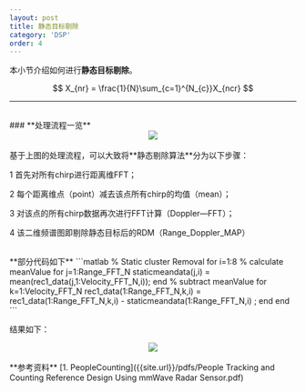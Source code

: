 ```yaml
---
layout: post
title: 静态目标剔除
category: 'DSP'
order: 4
---
```


本小节介绍如何进行**静态目标剔除**。

$$ X_{nr} = \frac{1}{N}\sum_{c=1}^{N_{c}}X_{ncr} $$

- - -

<br>
### **处理流程一览**

<div align=center>
<img src="{{site.url}}/images/static-01.png" div align=center />
</div>

<br>
基于上图的处理流程，可以大致将**静态剔除算法**分为以下步骤：

1 首先对所有chirp进行距离维FFT；

2 每个距离维点（point）减去该点所有chirp的均值（mean）；

3 对该点的所有chirp数据再次进行FFT计算（Doppler—FFT）；

4 该二维频谱图即剔除静态目标后的RDM（Range_Doppler_MAP）

<br>
**部分代码如下**
```matlab
% Static cluster Removal
for i=1:8
	% calculate meanValue
	for j=1:Range_FFT_N
		staticmeandata(j,i) = mean(rec1_data(j,1:Velocity_FFT_N,i));
	end
	% subtract meanValue
	for k=1:Velocity_FFT_N
		rec1_data(1:Range_FFT_N,k,i) = rec1_data(1:Range_FFT_N,k,i) -  staticmeandata(1:Range_FFT_N,i) ;
	end
end
```

结果如下：

<div align=center>
<img src="{{site.url}}/images/static-02.png" div align=center />
</div>

<br>
**参考资料**
[1. PeopleCounting]({{site.url}}/pdfs/People Tracking and Counting Reference Design Using mmWave Radar Sensor.pdf)





